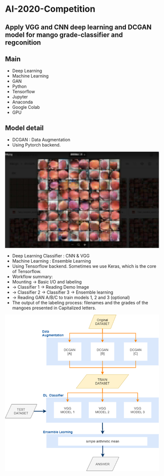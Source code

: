 # AI-2020-Competition
## Apply VGG and CNN deep learning and DCGAN model for mango grade-classifier and regconition
## Main
* Deep Learning 
* Machine Learning 
* GAN 
* Python
* Tensorflow
* Jupyter
* Anaconda
* Google Colab
* GPU
## Model detail
* DCGAN : Data Augmentation
* Using Pytorch backend.

![Variable Declaration](/img/GANmango.png)

* Deep Learning Classifier : CNN & VGG
* Machine Learning : Ensemble Learning
* Using Tensorflow backend. Sometimes we use Keras, which is the core of Tensorflow.
* Workflow summary: 
* Mounting -> Basic I/O and labeling
* -> Classifier 1 -> Reading Demo Image
* -> Classifier 2 -> Classifier 3 -> Ensemble learning
* -> Reading GAN A/B/C to train models 1, 2 and 3 (optional)
* The output of the labeling process: filenames and the grades of the mangoes presented in Capitalized letters.

![Variable Declaration](/img/image1.png)




